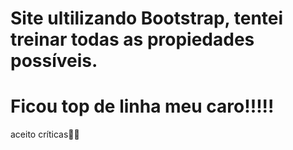 # Site ultilizando Bootstrap, tentei treinar todas as propiedades possíveis.
# Ficou top de linha meu caro!!!!!

aceito críticas👨‍💻
